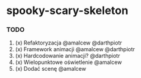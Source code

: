 # spooky-scary-skeleton

### TODO
1. (x) Refaktoryzacja @amalcew @darthpiotr
2. (x) Framework animacji @amalcew @darthpiotr
3. (x) Hardcodowanie animacji? @darthpiotr
4. (x) Wielopunktowe oświetlenie @amalcew
5. (x) Dodać scenę @amalcew